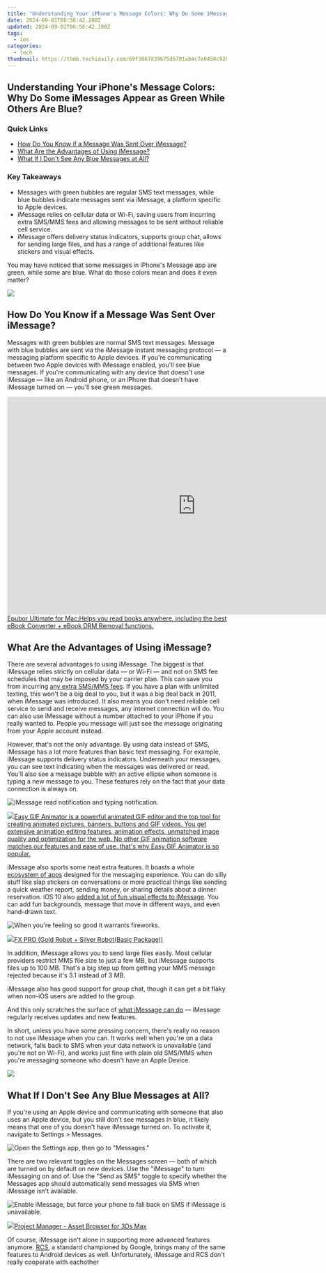 ```yaml
---
title: "Understanding Your iPhone's Message Colors: Why Do Some iMessages Appear as Green While Others Are Blue?"
date: 2024-09-01T06:56:42.280Z
updated: 2024-09-02T06:56:42.280Z
tags:
  - ios
categories:
  - tech
thumbnail: https://thmb.techidaily.com/69f3067d39675d6781ab4c7e0458c920b25824edab0f0d8186f7e1accf89f14a.jpg
---
```


## Understanding Your iPhone's Message Colors: Why Do Some iMessages Appear as Green While Others Are Blue?

### Quick Links

* [How Do You Know if a Message Was Sent Over iMessage?](https://some-approaches.techidaily.com/updated-troubleshoot-flaky-airdrop-links-simple-steps-to-solutions/)
* [What Are the Advantages of Using iMessage?](https://on-screen-recording.techidaily.com/updated-in-2024-streamlined-screenshots-on-chrome-devices/)
* [What If I Don't See Any Blue Messages at All?](https://some-techniques.techidaily.com/fine-tuning-focus-the-ultimate-guide-to-zooming-in-on-videoleap-for-2024/)

### Key Takeaways

* Messages with green bubbles are regular SMS text messages, while blue bubbles indicate messages sent via iMessage, a platform specific to Apple devices.
* iMessage relies on cellular data or Wi-Fi, saving users from incurring extra SMS/MMS fees and allowing messages to be sent without reliable cell service.
* iMessage offers delivery status indicators, supports group chat, allows for sending large files, and has a range of additional features like stickers and visual effects.

 You may have noticed that some messages in iPhone's Message app are green, while some are blue. What do those colors mean and does it even matter?

<!-- affiliate ads begin -->
<a href="https://store.movavi.com/affiliate.php?ACCOUNT=MOVAVI&AFFILIATE=108875&PATH=https%3A%2F%2Fwww.movavi.com%3FAFFILIATE%3D108875%26RESOURCE%3DMovavi%2BVideo%2BEditor%2Bbox"><img src="https://mcusercontent.com/0885a03ded3d480dca9287f12/images/6d3207fd-9f15-4c21-f0ad-59c68e6a7e2a.png" border="0"></a>
<!-- affiliate ads end -->
##  How Do You Know if a Message Was Sent Over iMessage?

 Messages with green bubbles are normal SMS text messages. Message with blue bubbles are sent via the iMessage instant messaging protocol — a messaging platform specific to Apple devices. If you're communicating between two Apple devices with iMessage enabled, you'll see blue messages. If you're communicating with any device that doesn't use iMessage — like an Android phone, or an iPhone that doesn't have iMessage turned on — you'll see green messages.

<!-- affiliate ads begin -->
<a href="https://secure.2checkout.com/order/checkout.php?PRODS=4599952&QTY=1&AFFILIATE=108875&CART=1"><iframe width="864" height="500" src="https://www.youtube.com/embed/jVnfr5HudQw" title="The Latest and Easiest Solution to Remove Kindle DRM on Windows (without Degrading)" frameborder="0" allow="accelerometer; autoplay; clipboard-write; encrypted-media; gyroscope; picture-in-picture; web-share" referrerpolicy="strict-origin-when-cross-origin" allowfullscreen></iframe>Epubor Ultimate for Mac:Helps you read books anywhere, including the best eBook Converter + eBook DRM Removal functions.</a>
<!-- affiliate ads end -->
##  What Are the Advantages of Using iMessage?

 There are several advantages to using iMessage. The biggest is that iMessage relies strictly on cellular data — or Wi-Fi — and not on SMS fee schedules that may be imposed by your carrier plan. This can save you from incurring [any extra SMS/MMS fees](https://fox-info.techidaily.com/2024-approved-beyond-google-other-ar-sticker-solutions/). If you have a plan with unlimited texting, this won't be a big deal to you, but it was a big deal back in 2011, when iMessage was introduced. It also means you don't need reliable cell service to send and receive messages, any internet connection will do. You can also use iMessage without a number attached to your iPhone if you really wanted to. People you message will just see the message originating from your Apple account instead. 

 However, that's not the only advantage. By using data instead of SMS, iMessage has a lot more features than basic text messaging. For example, iMessage supports delivery status indicators. Underneath your messages, you can see text indicating when the messages was delivered or read. You'll also see a message bubble with an active ellipse when someone is typing a new message to you. These features rely on the fact that your data connection is always on.

![iMessage read notification and typing notification.](https://static1.howtogeekimages.com/wordpress/wp-content/uploads/2023/10/imessage.png) 

<!-- affiliate ads begin -->
<a href="https://secure.2checkout.com/order/checkout.php?PRODS=174416&QTY=1&AFFILIATE=108875&CART=1"><img src="https://www.easygifanimator.net/images/gif-animator.png" border="0">Easy GIF Animator is a powerful animated GIF editor and the top tool for creating animated pictures, banners, buttons and GIF videos. You get extensive animation editing features, animation effects, unmatched image quality and optimization for the web. No other GIF animation software matches our features and ease of use, that's why Easy GIF Animator is so popular.</a>
<!-- affiliate ads end -->
 iMessage also sports some neat extra features. It boasts a whole [ecosystem of apps](https://video-capture.techidaily.com/new-loom-essentials-perfecting-the-art-of-screen-recording-for-2024/) designed for the messaging experience. You can do silly stuff like slap stickers on conversations or more practical things like sending a quick weather report, sending money, or sharing details about a dinner reservation. iOS 10 also [added a lot of fun visual effects to iMessage](https://sim-unlock.techidaily.com/in-2024-what-does-enter-puk-code-mean-and-why-did-the-sim-get-puk-blocked-on-oppo-device-by-drfone-android/). You can add fun backgrounds, message that move in different ways, and even hand-drawn text.

![When you're feeling so good it warrants fireworks.](https://static1.howtogeekimages.com/wordpress/wp-content/uploads/2023/10/colorful-imessage.png) 

<!-- affiliate ads begin -->
<a href="https://secure.2checkout.com/order/checkout.php?PRODS=40085955&QTY=1&AFFILIATE=108875&CART=1"><img src="https://secure.avangate.com/images/merchant/f702defbc67edb455949f46babab0c18/products/2_logo9.png" border="0">FX PRO (Gold Robot + Silver Robot(Basic Package))</a>
<!-- affiliate ads end -->
 In addition, iMessage allows you to send large files easily. Most cellular providers restrict MMS file size to just a few MB, but iMessage supports files up to 100 MB. That's a big step up from getting your MMS message rejected because it's 3.1 instead of 3 MB.

 iMessage also has good support for group chat, though it can get a bit flaky when non-iOS users are added to the group.

 And this only scratches the surface of [what iMessage can do](https://pokemon-go-android.techidaily.com/reasons-why-pokemon-gps-does-not-work-on-poco-c51-drfone-by-drfone-virtual-android/) — iMessage regularly receives updates and new features. 

 In short, unless you have some pressing concern, there's really no reason to not use iMessage when you can. It works well when you're on a data network, falls back to SMS when your data network is unavailable (and you're not on Wi-Fi), and works just fine with plain old SMS/MMS when you're messaging someone who doesn't have an Apple Device.

<!-- affiliate ads begin -->
<a href="https://shop.mondly.com/affiliate.php?ACCOUNT=ATISTUDI&AFFILIATE=108875&PATH=https%3A%2F%2Fwww.mondly.com%3FAFFILIATE%3D108875%26RESOURCE%3D%2BGeneral%2B970x90%2B"><img src="https://secure.avangate.com/images/merchant/69c418c33ec2e1a4267fa9bb77fa1428/general-970x90.gif" border="0"></a>
<!-- affiliate ads end -->
##  What If I Don't See Any Blue Messages at All?

 If you're using an Apple device and communicating with someone that also uses an Apple device, but you still don't see messages in blue, it likely means that one of you doesn't have iMessage turned on. To activate it, navigate to Settings > Messages.

![Open the Settings app, then go to "Messages."](https://static1.howtogeekimages.com/wordpress/wp-content/uploads/2023/10/settings.png) 

 There are two relevant toggles on the Messages screen — both of which are turned on by default on new devices. Use the "iMessage" to turn iMessaging on and of. Use the "Send as SMS" toggle to specify whether the Messages app should automatically send messages via SMS when iMessage isn't available.

![Enable iMessage, but force your phone to fall back on SMS if iMessage is unavailable.](https://static1.howtogeekimages.com/wordpress/wp-content/uploads/2023/10/imessage-send-as-sms.png) 

<!-- affiliate ads begin -->
<a href="https://secure.2checkout.com/order/checkout.php?PRODS=4709458&QTY=1&AFFILIATE=108875&CART=1"><img src="https://3d-kstudio.com/wp-content/uploads/2014/02/Project-Manager-3D-Models-4-800x800.jpg" border="0">Project Manager - Asset Browser for 3Ds Max</a>
<!-- affiliate ads end -->
 Of course, iMessage isn't alone in supporting more advanced features anymore. [RCS](https://vp-tips.techidaily.com/updated-2024-approved-key-10-plug-ins-for-elevating-your-fcp-workflow/), a standard championed by Google, brings many of the same features to Android devices as well. Unfortunately, iMessage and RCS don't really cooperate with eachother

<ins class="adsbygoogle"
     style="display:block"
     data-ad-format="autorelaxed"
     data-ad-client="ca-pub-7571918770474297"
     data-ad-slot="1223367746"></ins>



<ins class="adsbygoogle"
     style="display:block"
     data-ad-client="ca-pub-7571918770474297"
     data-ad-slot="8358498916"
     data-ad-format="auto"
     data-full-width-responsive="true"></ins>


